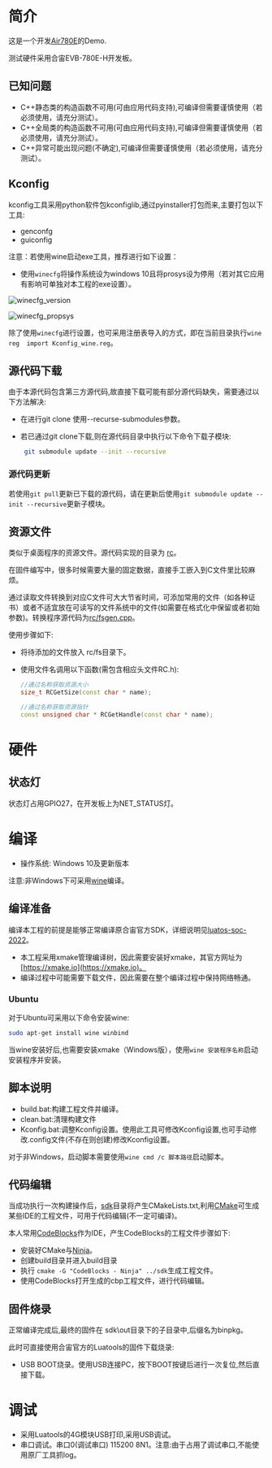 # 简介

这是一个开发[Air780E](https://air780e.cn)的Demo.

测试硬件采用合宙EVB-780E-H开发板。

## 已知问题

- C++静态类的构造函数不可用(可由应用代码支持),可编译但需要谨慎使用（若必须使用，请充分测试）。
- C++全局类的构造函数不可用(可由应用代码支持),可编译但需要谨慎使用（若必须使用，请充分测试）。
- C++异常可能出现问题(不确定),可编译但需要谨慎使用（若必须使用，请充分测试）。

## Kconfig

kconfig工具采用python软件包kconfiglib,通过pyinstaller打包而来,主要打包以下工具:

- genconfg
- guiconfig

注意：若使用wine启动exe工具，推荐进行如下设置：

- 使用`winecfg`将操作系统设为windows 10且将prosys设为停用（若对其它应用有影响可单独对本工程的exe设置）。

![winecfg_version](doc/image/winecfg_version.png)

![winecfg_propsys](doc/image/winecfg_propsys.png)

除了使用`winecfg`进行设置，也可采用注册表导入的方式，即在当前目录执行`wine reg  import Kconfig_wine.reg`。

## 源代码下载

由于本源代码包含第三方源代码,故直接下载可能有部分源代码缺失，需要通过以下方法解决:

- 在进行git clone 使用--recurse-submodules参数。

- 若已通过git clone下载,则在源代码目录中执行以下命令下载子模块:

  ```bash
   git submodule update --init --recursive
  ```

### 源代码更新

若使用`git pull`更新已下载的源代码，请在更新后使用`git submodule update --init --recursive`更新子模块。

## 资源文件

类似于桌面程序的资源文件。源代码实现的目录为 [rc](rc/)。

在固件编写中，很多时候需要大量的固定数据，直接手工嵌入到C文件里比较麻烦。

通过读取文件转换到对应C文件可大大节省时间，可添加常用的文件（如各种证书）或者不适宜放在可读写的文件系统中的文件(如需要在格式化中保留或者初始参数)。转换程序源代码为[rc/fsgen.cpp](rc/fsgen.cpp)。

使用步骤如下:

- 将待添加的文件放入 rc/fs目录下。

- 使用文件名调用以下函数(需包含相应头文件RC.h):

  ```c++
  //通过名称获取资源大小
  size_t RCGetSize(const char * name);
  
  //通过名称获取资源指针
  const unsigned char * RCGetHandle(const char * name);
  ```

# 硬件

## 状态灯

状态灯占用GPIO27，在开发板上为NET_STATUS灯。

# 编译

- 操作系统: Windows  10及更新版本

注意:非Windows下可采用[wine](https://www.winehq.org/)编译。

## 编译准备

编译本工程的前提是能够正常编译原合宙官方SDK，详细说明见[luatos-soc-2022](https://gitee.com/openLuat/luatos-soc-2022.git)。

- 本工程采用xmake管理编译树，因此需要安装好xmake，其官方网址为[https://xmake.io](https://xmake.io)。
- 编译过程中可能需要下载文件，因此需要在整个编译过程中保持网络畅通。

### Ubuntu

对于Ubuntu可采用以下命令安装wine:

```bash
sudo apt-get install wine winbind
```

当wine安装好后,也需要安装xmake（Windows版），使用`wine 安装程序名称`启动安装程序并安装。

## 脚本说明

- build.bat:构建工程文件并编译。
- clean.bat:清理构建文件
- Kconfig.bat:调整Kconfig设置。使用此工具可修改Kconfig设置,也可手动修改.config文件(不存在则创建)修改Kconfig设置。

对于非Windows，启动脚本需要使用`wine cmd /c 脚本路径`启动脚本。

## 代码编辑

当成功执行一次构建操作后，[sdk](sdk)目录将产生CMakeLists.txt,利用[CMake](https://cmake.org/)可生成某些IDE的工程文件，可用于代码编辑(不一定可编译)。

本人常用[CodeBlocks](https://www.codeblocks.org/)作为IDE，产生CodeBlocks的工程文件步骤如下:

- 安装好CMake与[Ninja](https://ninja-build.org/)。
- 创建build目录并进入build目录
- 执行 `cmake -G "CodeBlocks - Ninja" ../sdk`生成工程文件。
- 使用CodeBlocks打开生成的cbp工程文件，进行代码编辑。

## 固件烧录

正常编译完成后,最终的固件在 sdk\out目录下的子目录中,后缀名为binpkg。

此时可直接使用合宙官方的Luatools的固件下载烧录:

- USB BOOT烧录。使用USB连接PC，按下BOOT按键后进行一次复位,然后直接下载。

# 调试

- 采用Luatools的4G模块USB打印,采用USB调试。
- 串口调试。串口0(调试串口) 115200 8N1。注意:由于占用了调试串口,不能使用原厂工具抓log。

